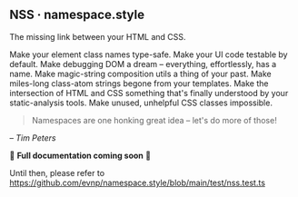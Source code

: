 NSS · namespace.style
---
The missing link between your HTML and CSS.

Make your element class names type-safe.
Make your UI code testable by default.
Make debugging DOM a dream – everything, effortlessly, has a name.
Make magic-string composition utils a thing of your past.
Make miles-long class-atom strings begone from your templates.
Make the intersection of HTML and CSS something that's finally understood by your static-analysis tools.
Make unused, unhelpful CSS classes impossible.

> Namespaces are one honking great idea – let's do more of those!

*– Tim Peters*

🚧 **Full documentation coming soon** 🚧

Until then, please refer to https://github.com/evnp/namespace.style/blob/main/test/nss.test.ts
